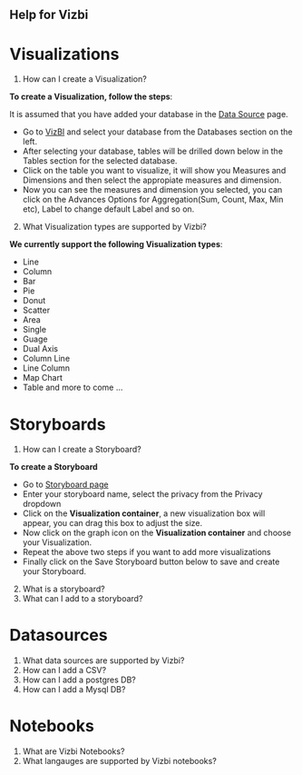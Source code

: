 Help for Vizbi
-----------------


Visualizations
=================

1. How can I create a Visualization?


  **To create a Visualization, follow the steps**:

  It is assumed that you have added your database in the [Data Source](http://app.vizbi.com/#!/add-database) page.

  - Go to [VizBI](http://app.vizbi.com/) and select your database from the Databases section on the left.
  - After selecting your database, tables will be drilled down below in the Tables section for the selected database.
  - Click on the table you want to visualize, it will show you Measures and Dimensions and then select the appropiate measures and dimension.
  - Now you can see the measures and dimension you selected, you can click on the Advances Options for Aggregation(Sum, Count, Max, Min etc), Label to change default Label and so on.
       
2. What Visualization types are supported by Vizbi?

  **We currently support the following Visualization types**: 
  - Line
  - Column
  - Bar
  - Pie
  - Donut
  - Scatter
  - Area
  - Single
  - Guage
  - Dual Axis
  - Column Line
  - Line Column
  - Map Chart
  - Table
  and more to come ...


Storyboards
=================

1. How can I create a Storyboard?

**To create a Storyboard**

  - Go to [Storyboard page](http://app.vizbi.com/#!/create-storyboard)
  - Enter your storyboard name, select the privacy from the Privacy dropdown
  - Click on the **Visualization container**, a new visualization box will appear, you can drag this box to adjust the size.
  - Now click on the graph icon on the **Visualization container** and choose your Visualization.
  - Repeat the above two steps if you want to add more visualizations
  - Finally click on the Save Storyboard button below to save and create your Storyboard.
2. What is a storyboard?
3. What can I add to a storyboard?


Datasources
============

1. What data sources are supported by Vizbi?
2. How can I add a CSV?
3. How can I add a postgres DB?
4. How can I add a Mysql DB?

Notebooks
============

1. What are Vizbi Notebooks?
2. What langauges are supported by Vizbi notebooks?
